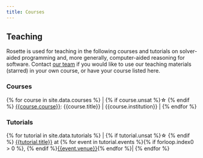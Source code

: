 ```yaml
---
title: Courses
---
```


## Teaching 

Rosette is used for teaching in the following courses and tutorials on
solver-aided programming and, more generally, computer-aided reasoning for
software. Contact [our team][UNSAT contact] if you would like to use our teaching
materials (starred) in your own course, or have your course listed here. 


### Courses

{% for course in site.data.courses %}
| {% if course.unsat %}&#9734; {% endif %} [{{course.course}}]({{course.url}}): {{course.title}} | {{course.institution}} | {% endfor %}

### Tutorials

{% for tutorial in site.data.tutorials %}
| {% if tutorial.unsat %}&#9734; {% endif %} [{{tutorial.title}}]({{tutorial.url}}) at {% for event in tutorial.events %}{% if forloop.index0 > 0 %}, {% endif %}[{{event.venue}}]({{event.url}}){% endfor %}| {% endfor %}



[UNSAT contact]: https://unsat.cs.washington.edu/index.html#contact
